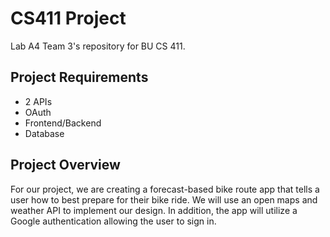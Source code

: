 # CS411 Project
Lab A4 Team 3's repository for BU CS 411.


## Project Requirements 
- 2 APIs
- OAuth
- Frontend/Backend 
- Database 


## Project Overview 
For our project, we are creating a forecast-based bike route app that tells a user how to best prepare for their bike ride. We will use an open maps and weather API to implement our design. In addition, the app will utilize a Google authentication allowing the user to sign in. 
